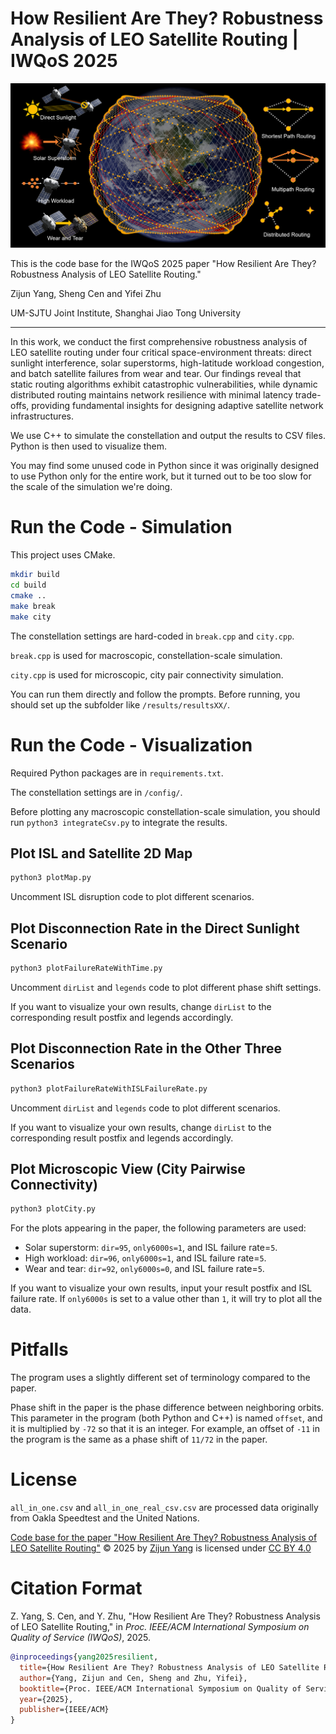# How Resilient Are They? Robustness Analysis of LEO Satellite Routing | IWQoS 2025

![./cover/cover.png](./cover/cover.png)

This is the code base for the IWQoS 2025 paper "How Resilient Are They? Robustness Analysis of LEO Satellite Routing."

Zijun Yang, Sheng Cen and Yifei Zhu

UM-SJTU Joint Institute, Shanghai Jiao Tong University

---

In this work, we conduct the first comprehensive robustness analysis of LEO satellite routing under four critical space-environment threats: direct sunlight interference, solar superstorms, high-latitude workload congestion, and batch satellite failures from wear and tear. Our findings reveal that static routing algorithms exhibit catastrophic vulnerabilities, while dynamic distributed routing maintains network resilience with minimal latency trade-offs, providing fundamental insights for designing adaptive satellite network infrastructures.

We use C++ to simulate the constellation and output the results to CSV files. Python is then used to visualize them.

You may find some unused code in Python since it was originally designed to use Python only for the entire work, but it turned out to be too slow for the scale of the simulation we're doing.

# Run the Code - Simulation

This project uses CMake.

```bash
mkdir build
cd build
cmake ..
make break
make city
```

The constellation settings are hard-coded in `break.cpp` and `city.cpp`.

`break.cpp` is used for macroscopic, constellation-scale simulation.

`city.cpp` is used for microscopic, city pair connectivity simulation.

You can run them directly and follow the prompts. Before running, you should set up the subfolder like `/results/resultsXX/`.

# Run the Code - Visualization

Required Python packages are in `requirements.txt`.

The constellation settings are in `/config/`.

Before plotting any macroscopic constellation-scale simulation, you should run `python3 integrateCsv.py` to integrate the results.

## Plot ISL and Satellite 2D Map

```bash
python3 plotMap.py
```

Uncomment ISL disruption code to plot different scenarios.

## Plot Disconnection Rate in the Direct Sunlight Scenario

```bash
python3 plotFailureRateWithTime.py
```

Uncomment `dirList` and `legends` code to plot different phase shift settings.

If you want to visualize your own results, change `dirList` to the corresponding result postfix and legends accordingly.

## Plot Disconnection Rate in the Other Three Scenarios

```bash
python3 plotFailureRateWithISLFailureRate.py
```

Uncomment `dirList` and `legends` code to plot different scenarios.

If you want to visualize your own results, change `dirList` to the corresponding result postfix and legends accordingly.

## Plot Microscopic View (City Pairwise Connectivity)

```bash
python3 plotCity.py
```

For the plots appearing in the paper, the following parameters are used:

- Solar superstorm: `dir=95`, `only6000s=1`, and ISL failure rate=`5`.
- High workload: `dir=96`, `only6000s=1`, and ISL failure rate=`5`.
- Wear and tear: `dir=92`, `only6000s=0`, and ISL failure rate=`5`.

If you want to visualize your own results, input your result postfix and ISL failure rate. If `only6000s` is set to a value other than `1`, it will try to plot all the data.

# Pitfalls

The program uses a slightly different set of terminology compared to the paper.

Phase shift in the paper is the phase difference between neighboring orbits. This parameter in the program (both Python and C++) is named `offset`, and it is multiplied by `-72` so that it is an integer. For example, an offset of `-11` in the program is the same as a phase shift of `11/72` in the paper.

# License

`all_in_one.csv` and `all_in_one_real_csv.csv` are processed data originally from Oakla Speedtest and the United Nations. 

<a href="https://github.com/zpatronus/Robustness-Analysis-of-LEO-Satellite-Routing">Code base for the paper "How Resilient Are They? Robustness Analysis of LEO Satellite Routing"</a> © 2025 by <a href="https://zjyang.dev/">Zijun Yang</a> is licensed under <a href="https://creativecommons.org/licenses/by/4.0/">CC BY 4.0</a>

# Citation Format

Z. Yang, S. Cen, and Y. Zhu, "How Resilient Are They? Robustness Analysis of LEO Satellite Routing," in *Proc. IEEE/ACM International Symposium on Quality of Service (IWQoS)*, 2025.

```bibtex
@inproceedings{yang2025resilient,
  title={How Resilient Are They? Robustness Analysis of LEO Satellite Routing},
  author={Yang, Zijun and Cen, Sheng and Zhu, Yifei},
  booktitle={Proc. IEEE/ACM International Symposium on Quality of Service (IWQoS)},
  year={2025},
  publisher={IEEE/ACM}
}
```
